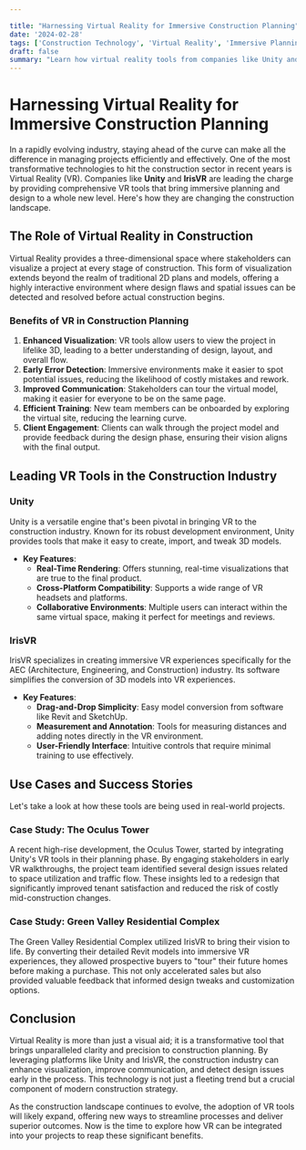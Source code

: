 ```yaml
---

title: "Harnessing Virtual Reality for Immersive Construction Planning"
date: '2024-02-28'
tags: ['Construction Technology', 'Virtual Reality', 'Immersive Planning', '3D Visualization', 'Unity', 'IrisVR', 'Project Management', 'Innovation', 'Construction Tools']
draft: false
summary: "Learn how virtual reality tools from companies like Unity and IrisVR are enabling immersive planning and design experiences, allowing stakeholders to visualize and interact with construction projects in 3D before they are built."
---
```


# Harnessing Virtual Reality for Immersive Construction Planning

In a rapidly evolving industry, staying ahead of the curve can make all the difference in managing projects efficiently and effectively. One of the most transformative technologies to hit the construction sector in recent years is Virtual Reality (VR). Companies like **Unity** and **IrisVR** are leading the charge by providing comprehensive VR tools that bring immersive planning and design to a whole new level. Here's how they are changing the construction landscape.

## The Role of Virtual Reality in Construction

Virtual Reality provides a three-dimensional space where stakeholders can visualize a project at every stage of construction. This form of visualization extends beyond the realm of traditional 2D plans and models, offering a highly interactive environment where design flaws and spatial issues can be detected and resolved before actual construction begins.

### Benefits of VR in Construction Planning

1. **Enhanced Visualization**: VR tools allow users to view the project in lifelike 3D, leading to a better understanding of design, layout, and overall flow.
2. **Early Error Detection**: Immersive environments make it easier to spot potential issues, reducing the likelihood of costly mistakes and rework.
3. **Improved Communication**: Stakeholders can tour the virtual model, making it easier for everyone to be on the same page.
4. **Efficient Training**: New team members can be onboarded by exploring the virtual site, reducing the learning curve.
5. **Client Engagement**: Clients can walk through the project model and provide feedback during the design phase, ensuring their vision aligns with the final output.

## Leading VR Tools in the Construction Industry

### Unity

Unity is a versatile engine that's been pivotal in bringing VR to the construction industry. Known for its robust development environment, Unity provides tools that make it easy to create, import, and tweak 3D models.

- **Key Features**:
  - **Real-Time Rendering**: Offers stunning, real-time visualizations that are true to the final product.
  - **Cross-Platform Compatibility**: Supports a wide range of VR headsets and platforms.
  - **Collaborative Environments**: Multiple users can interact within the same virtual space, making it perfect for meetings and reviews.

### IrisVR

IrisVR specializes in creating immersive VR experiences specifically for the AEC (Architecture, Engineering, and Construction) industry. Its software simplifies the conversion of 3D models into VR experiences.

- **Key Features**:
  - **Drag-and-Drop Simplicity**: Easy model conversion from software like Revit and SketchUp.
  - **Measurement and Annotation**: Tools for measuring distances and adding notes directly in the VR environment.
  - **User-Friendly Interface**: Intuitive controls that require minimal training to use effectively.

## Use Cases and Success Stories

Let's take a look at how these tools are being used in real-world projects.

### Case Study: The Oculus Tower

A recent high-rise development, the Oculus Tower, started by integrating Unity's VR tools in their planning phase. By engaging stakeholders in early VR walkthroughs, the project team identified several design issues related to space utilization and traffic flow. These insights led to a redesign that significantly improved tenant satisfaction and reduced the risk of costly mid-construction changes.

### Case Study: Green Valley Residential Complex

The Green Valley Residential Complex utilized IrisVR to bring their vision to life. By converting their detailed Revit models into immersive VR experiences, they allowed prospective buyers to "tour" their future homes before making a purchase. This not only accelerated sales but also provided valuable feedback that informed design tweaks and customization options.

## Conclusion

Virtual Reality is more than just a visual aid; it is a transformative tool that brings unparalleled clarity and precision to construction planning. By leveraging platforms like Unity and IrisVR, the construction industry can enhance visualization, improve communication, and detect design issues early in the process. This technology is not just a fleeting trend but a crucial component of modern construction strategy.

As the construction landscape continues to evolve, the adoption of VR tools will likely expand, offering new ways to streamline processes and deliver superior outcomes. Now is the time to explore how VR can be integrated into your projects to reap these significant benefits.